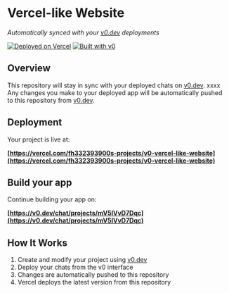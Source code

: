 # Vercel-like Website

*Automatically synced with your [v0.dev](https://v0.dev) deployments*

[![Deployed on Vercel](https://img.shields.io/badge/Deployed%20on-Vercel-black?style=for-the-badge&logo=vercel)](https://vercel.com/fh332393900s-projects/v0-vercel-like-website)
[![Built with v0](https://img.shields.io/badge/Built%20with-v0.dev-black?style=for-the-badge)](https://v0.dev/chat/projects/mV5lVvD7Dqc)

## Overview

This repository will stay in sync with your deployed chats on [v0.dev](https://v0.dev).
xxxx
Any changes you make to your deployed app will be automatically pushed to this repository from [v0.dev](https://v0.dev).

## Deployment

Your project is live at:

**[https://vercel.com/fh332393900s-projects/v0-vercel-like-website](https://vercel.com/fh332393900s-projects/v0-vercel-like-website)**

## Build your app

Continue building your app on:

**[https://v0.dev/chat/projects/mV5lVvD7Dqc](https://v0.dev/chat/projects/mV5lVvD7Dqc)**

## How It Works

1. Create and modify your project using [v0.dev](https://v0.dev)
2. Deploy your chats from the v0 interface
3. Changes are automatically pushed to this repository
4. Vercel deploys the latest version from this repository

